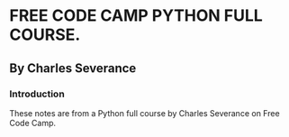 
# FREE CODE CAMP PYTHON FULL COURSE.
## By Charles Severance 

### Introduction
These notes are from a Python full course by Charles Severance on Free Code Camp.
